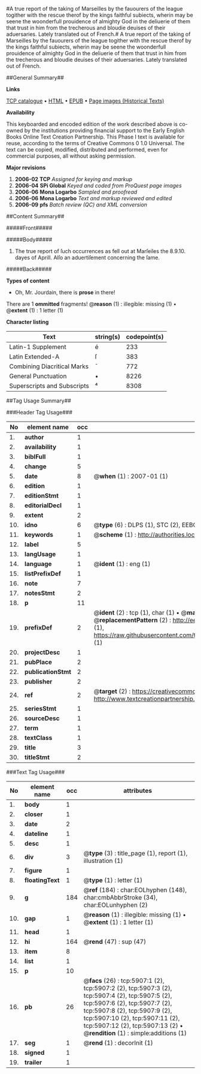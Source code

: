 #A true report of the taking of Marseilles by the fauourers of the league togither with the rescue therof by the kings faithful subiects, wherin may be seene the woonderfull prouidence of almighty God in the deliuerie of them that trust in him from the trecherous and bloudie deuises of their aduersaries. Lately translated out of French.#
A true report of the taking of Marseilles by the fauourers of the league togither with the rescue therof by the kings faithful subiects, wherin may be seene the woonderfull prouidence of almighty God in the deliuerie of them that trust in him from the trecherous and bloudie deuises of their aduersaries. Lately translated out of French.

##General Summary##

**Links**

[TCP catalogue](http://www.ota.ox.ac.uk/tcp/)  • 
[HTML](http://tei.it.ox.ac.uk/tcp/Texts-HTML/free/A07/A07054.html)  • 
[EPUB](http://tei.it.ox.ac.uk/tcp/Texts-EPUB/free/A07/A07054.epub) • 
[Page images (Historical Texts)](https://data.historicaltexts.jisc.ac.uk/view?pubId=eebo-99841332e&pageId=eebo-99841332e-5907-1)

**Availability**

This keyboarded and encoded edition of the
	       work described above is co-owned by the institutions
	       providing financial support to the Early English Books
	       Online Text Creation Partnership. This Phase I text is
	       available for reuse, according to the terms of Creative
	       Commons 0 1.0 Universal. The text can be copied,
	       modified, distributed and performed, even for
	       commercial purposes, all without asking permission.

**Major revisions**

1. __2006-02__ __TCP__ *Assigned for keying and markup*
1. __2006-04__ __SPi Global__ *Keyed and coded from ProQuest page images*
1. __2006-06__ __Mona Logarbo__ *Sampled and proofread*
1. __2006-06__ __Mona Logarbo__ *Text and markup reviewed and edited*
1. __2006-09__ __pfs__ *Batch review (QC) and XML conversion*

##Content Summary##

#####Front#####

#####Body#####

1. The true report of ſuch occurrences as fell out at Marſeiles the 8.9.10. dayes of Aprill. Alſo an aduertiſement concerning the ſame.

#####Back#####

**Types of content**

  * Oh, Mr. Jourdain, there is **prose** in there!

There are 1 **ommitted** fragments! 
 @__reason__ (1) : illegible: missing (1)  •  @__extent__ (1) : 1 letter (1)

**Character listing**


|Text|string(s)|codepoint(s)|
|---|---|---|
|Latin-1 Supplement|é|233|
|Latin Extended-A|ſ|383|
|Combining             Diacritical Marks|̄|772|
|General Punctuation|•|8226|
|Superscripts             and Subscripts|⁴|8308|

##Tag Usage Summary##

###Header Tag Usage###

|No|element name|occ|attributes|
|---|---|---|---|
|1.|__author__|1||
|2.|__availability__|1||
|3.|__biblFull__|1||
|4.|__change__|5||
|5.|__date__|8| @__when__ (1) : 2007-01 (1)|
|6.|__edition__|1||
|7.|__editionStmt__|1||
|8.|__editorialDecl__|1||
|9.|__extent__|2||
|10.|__idno__|6| @__type__ (6) : DLPS (1), STC (2), EEBO-CITATION (1), PROQUEST (1), VID (1)|
|11.|__keywords__|1| @__scheme__ (1) : http://authorities.loc.gov/ (1)|
|12.|__label__|5||
|13.|__langUsage__|1||
|14.|__language__|1| @__ident__ (1) : eng (1)|
|15.|__listPrefixDef__|1||
|16.|__note__|7||
|17.|__notesStmt__|2||
|18.|__p__|11||
|19.|__prefixDef__|2| @__ident__ (2) : tcp (1), char (1)  •  @__matchPattern__ (2) : ([0-9\-]+):([0-9IVX]+) (1), (.+) (1)  •  @__replacementPattern__ (2) : http://eebo.chadwyck.com/downloadtiff?vid=$1&page=$2 (1), https://raw.githubusercontent.com/textcreationpartnership/Texts/master/tcpchars.xml#$1 (1)|
|20.|__projectDesc__|1||
|21.|__pubPlace__|2||
|22.|__publicationStmt__|2||
|23.|__publisher__|2||
|24.|__ref__|2| @__target__ (2) : https://creativecommons.org/publicdomain/zero/1.0/ (1), http://www.textcreationpartnership.org/docs/. (1)|
|25.|__seriesStmt__|1||
|26.|__sourceDesc__|1||
|27.|__term__|1||
|28.|__textClass__|1||
|29.|__title__|3||
|30.|__titleStmt__|2||


###Text Tag Usage###

|No|element name|occ|attributes|
|---|---|---|---|
|1.|__body__|1||
|2.|__closer__|1||
|3.|__date__|2||
|4.|__dateline__|1||
|5.|__desc__|1||
|6.|__div__|3| @__type__ (3) : title_page (1), report (1), illustration (1)|
|7.|__figure__|1||
|8.|__floatingText__|1| @__type__ (1) : letter (1)|
|9.|__g__|184| @__ref__ (184) : char:EOLhyphen (148), char:cmbAbbrStroke (34), char:EOLunhyphen (2)|
|10.|__gap__|1| @__reason__ (1) : illegible: missing (1)  •  @__extent__ (1) : 1 letter (1)|
|11.|__head__|1||
|12.|__hi__|164| @__rend__ (47) : sup (47)|
|13.|__item__|8||
|14.|__list__|1||
|15.|__p__|10||
|16.|__pb__|26| @__facs__ (26) : tcp:5907:1 (2), tcp:5907:2 (2), tcp:5907:3 (2), tcp:5907:4 (2), tcp:5907:5 (2), tcp:5907:6 (2), tcp:5907:7 (2), tcp:5907:8 (2), tcp:5907:9 (2), tcp:5907:10 (2), tcp:5907:11 (2), tcp:5907:12 (2), tcp:5907:13 (2)  •  @__rendition__ (1) : simple:additions (1)|
|17.|__seg__|1| @__rend__ (1) : decorInit (1)|
|18.|__signed__|1||
|19.|__trailer__|1||
